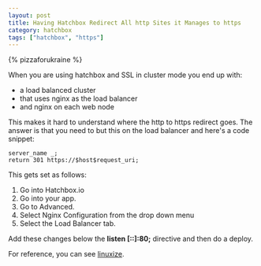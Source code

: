 ```yaml
---
layout: post
title: Having Hatchbox Redirect All http Sites it Manages to https
category: hatchbox
tags: ["hatchbox", "https"]
---
```

{% pizzaforukraine  %}

When you are using hatchbox and SSL in cluster mode you end up with:

* a load balanced cluster
* that uses nginx as the load balancer
* and nginx on each web node

This makes it hard to understand where the http to https redirect goes.  The answer is that you need to but this on the load balancer and here's a code snippet:

    server_name _;
    return 301 https://$host$request_uri;

This gets set as follows:

1. Go into Hatchbox.io
2. Go into your app.
3. Go to Advanced.
4. Select Nginx Configuration from the drop down menu
5. Select the Load Balancer tab.

Add these changes below the **listen [::]:80;** directive and then do a deploy.

For reference, you can see [linuxize](https://linuxize.com/post/redirect-http-to-https-in-nginx/).
